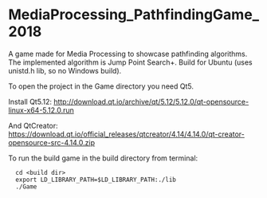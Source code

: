 # MediaProcessing_PathfindingGame_2018
A game made for Media Processing to showcase pathfinding algorithms. The implemented algorithm is Jump Point Search+. Build for Ubuntu (uses unistd.h lib, so no Windows build).

To open the project in the Game directory you need Qt5.

Install Qt5.12: http://download.qt.io/archive/qt/5.12/5.12.0/qt-opensource-linux-x64-5.12.0.run

And QtCreator: https://download.qt.io/official_releases/qtcreator/4.14/4.14.0/qt-creator-opensource-src-4.14.0.zip

To run the build game in the build directory from terminal:

	  cd <build dir>
	  export LD_LIBRARY_PATH=$LD_LIBRARY_PATH:./lib
	  ./Game

